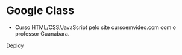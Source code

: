 # Google Class

- Curso HTML/CSS/JavaScript pelo site cursoemvideo.com com o professor Guanabara.

[Deploy](https://google-glass-ashen.vercel.app/)
